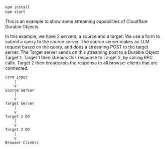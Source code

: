 ```bash
npm install
npm start
```

This is an example to show some streaming capabilities of Cloudflare Durable Objects.

In this example, we have 2 servers, a source and a target. We use a form to submit a query to the source server. The source server makes an LLM request based on the query, and does a streaming POST to the target server. The Target server sends on this streaming post to a Durable Object Target 1. Target 1 then streams this response to Target 2, by calling RPC calls. Target 2 then broadcasts the response to all browser clients that are connected.

```
Form Input
    |
    v
Source Server
    |
    v
Target Server
    |
    v
Target 1 DO
    |
    v
Target 2 DO
    |
    v
Browser Clients
```
